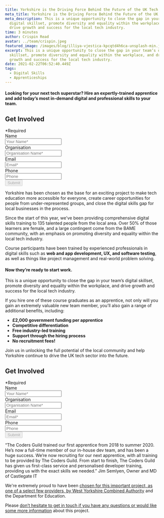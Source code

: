```yaml
---
title: Yorkshire is the Driving Force Behind the Future of the UK Tech Industry
meta_title: Yorkshire is the Driving Force Behind the Future of the UK Tech Industry
meta_description: This is a unique opportunity to close the gap in your team’s
  digital skillset, promote diversity and equality within the workplace, and
  drive growth and success for the local tech industry.
time: 3 minutes
author: Crispin Read
avatar: ../team/crispin.jpeg
featured_image: /images/blog/illiya-vjestica-kpcqtd4h6ca-unsplash-min.jpg
excerpt: This is a unique opportunity to close the gap in your team’s digital
  skillset, promote diversity and equality within the workplace, and drive
  growth and success for the local tech industry.
date: 2021-02-22T06:52:40.449Z
tags:
  - Digital Skills
  - Apprenticeships
---
```

#### Looking for your next tech superstar? Hire an expertly-trained apprentice and add today’s most in-demand digital and professional skills to your team.



<div class="overflow-hidden md:max-w-xs md:mx-auto">
  <div>
    <h2 class="leading-3xl text-2xl">Get Involved</h2>
  </div>
  <form  method="POST" action="https://formspree.io/f/mzbkjqly" id="contact-form" class="relative">
    <div class="required-pop-up absolute text-red-100 w-full text-xs leading-xs text-right mb-2 hidden">*Required</div>
    <div>
      <div class="mb-4">
        <label for="full_name" class="sr-only">Name</label>
        <div class="relative">
          <input id="name" name="name" type="text" class="form-input-field rounded block w-full py-2 px-3 border-1 placeholder-black required" placeholder="Your Name*" maxlength="50" required/>
        </div>
      </div>
      <div class="mb-4">
        <label for="org"  class="sr-only">Organisation</label>
        <div class="relative">
          <input id="org" name="org" type="text" class="form-input-field rounded block w-full py-2 px-3 border-1 placeholder-black required" placeholder="Organisation Name*" maxlength="80" />
        </div>
      </div>
      <div class="mb-4">
        <label for="email" class="sr-only">Email</label>
        <div class="relative">
          <input name="_replyto" id="email" type="email" class="form-input-field rounded block w-full py-2 px-3 border-1 placeholder-black required" placeholder="Email*" maxlength="50" data-regex="\S+@\S+\.\S+" data-valid="false" required />
          <span class="form-error text-xs leading-xs text-red-100" data-message="Please check if provided email is correct" aria-hidden="true" role="alert"></span>
        </div>
      </div>
      <div class="mb-4">
        <label for="phone" class="sr-only">Phone</label>
        <div class="relative">
          <input id="phone" class="form-input-field rounded block w-full py-2 px-3 border-1 placeholder-black" maxlength="14" placeholder="Phone" />
        </div>
      </div>
    <div>
      <button type="submit" id="submit" class="contact-btn rounded font-heading font-bold w-full block py-2 px-6 border border-transparent text-white bg-blue-200 hover:bg-blue-100 focus:bg-blue-100 active:bg-blue-100 transition duration-150 ease-in-out" disabled>
        Submit
      </button>
    </div>
  </form>
</div>



Yorkshire has been chosen as the base for an exciting project to make tech education more accessible for everyone, create career opportunities for people from under-represented groups, and close the digital skills gap for local businesses in the process.

Since the start of this year, we’ve been providing comprehensive digital skills training to 135 talented people from the local area. Over 50% of those learners are female, and a large contingent come from the BAME community, with an emphasis on promoting diversity and equality within the local tech industry. 

Course participants have been trained by experienced professionals in digital skills such as **web and app development, UX, and software testing**, as well as things like project management and real-world problem solving. 

#### Now they’re ready to start work.

This is a unique opportunity to close the gap in your team’s digital skillset, promote diversity and equality within the workplace, and drive growth and success for the local tech industry. 

If you hire one of these course graduates as an apprentice, not only will you gain an extremely valuable new team member, you’ll also gain a range of additional benefits, including: 

* **£2,000 government funding per apprentice** 
* **Competitive differentiation** 
* **Free industry-led training**
* **Support through the hiring process**
* **No recruitment fees!**

Join us in unlocking the full potential of the local community and help Yorkshire continue to drive the UK tech sector into the future. 



<div class="overflow-hidden md:max-w-xs md:mx-auto">
  <div>
    <h2 class="leading-3xl text-2xl">Get Involved</h2>
  </div>
  <form  method="POST" action="https://formspree.io/f/mzbkjqly" id="contact-form" class="relative">
    <div class="required-pop-up absolute text-red-100 w-full text-xs leading-xs text-right mb-2 hidden">*Required</div>
    <div>
      <div class="mb-4">
        <label for="full_name" class="sr-only">Name</label>
        <div class="relative">
          <input id="name" name="name" type="text" class="form-input-field rounded block w-full py-2 px-3 border-1 placeholder-black required" placeholder="Your Name*" maxlength="50" required/>
        </div>
      </div>
      <div class="mb-4">
        <label for="org"  class="sr-only">Organisation</label>
        <div class="relative">
          <input id="org" name="org" type="text" class="form-input-field rounded block w-full py-2 px-3 border-1 placeholder-black required" placeholder="Organisation Name*" maxlength="80" />
        </div>
      </div>
      <div class="mb-4">
        <label for="email" class="sr-only">Email</label>
        <div class="relative">
          <input name="_replyto" id="email" type="email" class="form-input-field rounded block w-full py-2 px-3 border-1 placeholder-black required" placeholder="Email*" maxlength="50" data-regex="\S+@\S+\.\S+" data-valid="false" required />
          <span class="form-error text-xs leading-xs text-red-100" data-message="Please check if provided email is correct" aria-hidden="true" role="alert"></span>
        </div>
      </div>
      <div class="mb-4">
        <label for="phone" class="sr-only">Phone</label>
        <div class="relative">
          <input id="phone" class="form-input-field rounded block w-full py-2 px-3 border-1 placeholder-black" maxlength="14" placeholder="Phone" />
        </div>
      </div>
    <div>
      <button type="submit" id="submit" class="contact-btn rounded font-heading font-bold w-full block py-2 px-6 border border-transparent text-white bg-blue-200 hover:bg-blue-100 focus:bg-blue-100 active:bg-blue-100 transition duration-150 ease-in-out" disabled>
        Submit
      </button>
    </div>
  </form>
</div>



“The Coders Guild trained our first apprentice from 2018 to summer 2020. He’s now a full-time member of our in-house dev team, and has been a huge success. We’re now recruiting for our next apprentice, with all training to be provided by The Coders Guild. From start to finish, The Coders Guild has given us first-class service and personalised developer training, providing us with the exact skills we needed.” Jim Semlyen, Owner and MD of Castlegate IT

We're extremely proud to have been [chosen for this important project, as one of a select few providers, by West Yorkshire Combined Authority](https://thecodersguild.org.uk/blog/join-us-in-shaping-the-next-generation-of-tech-talent-in-west-yorkshire/) and the Department for Education.

Please [don’t hesitate to get in touch if you have any questions or would like some more information](https://thecodersguild.org.uk/contact-us/) about this project.